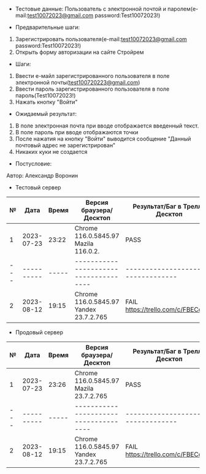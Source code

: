 * Тестовые данные: Пользователь с электронной почтой и паролем(e-mail:test10072023@gmail.com password:Test10072023!)


* Предварительные шаги:
1. Зарегистрировать пользователя(e-mail:test10072023@gmail.com password:Test10072023!)
2. Открыть форму авторизации на сайте Стройрем


* Шаги:
1. Ввести е-майл зарегистрированного пользователя в поле электронной почты(test100720223@gmail.com)
2. Ввести пароль зарегистрированного пользователя в поле пароль(Test10072023!)
4. Нажать кнопку "Войти"


* Ожидаемый результат:
1. В поле электронная почта при вводе отображается введенный текст.
2. В поле пароль при вводе отображаются точки
3. После нажатия на кнопку "Войти" выводится сообщение "Данный почтовый адрес не зарегистрирован"
4. Никаких куки не создается

* Постусловие:

Автор: Александр Воронин

* Тестовый сервер

 
|  №  | Дата       | Время |           Версия браузера/Десктоп          |        Результат/Баг в Трелло Десктоп    |             Версия браузера и ОС Тач      |           Результат/Баг в Трелло Тач          |  Дата Релиза  |  Имя   |
| --- | ---------- | ----- |-------------------------------------| ---------------------------------- | ---------------------------------- | ---------------------------------- | ------| ------  |
| 1   | 2023-07-23 | 23:22 |Chrome 116.0.5845.97 Mazila 116.0.2. | PASS                              | Chrome 116.0.5845.97                | PASS                               | 04.07 | Александр Воронин  |
| --- | ---------- | ----- |-------------------------------------| ---------------------------------- | ---------------------------------- | ---------------------------------- | ------| ------  |
| 2   | 2023-08-12 | 19:15 |Chrome 116.0.5845.97 Yandex 23.7.2.765| FAIL https://trello.com/c/FBECcPLz| Chrome 116.0.5845.97               | FAIL https://trello.com/c/FBECcPLz  | 13.08 | Сабина  |


* Продовый сервер


|  №  | Дата       | Время |           Версия браузера/Десктоп          |        Результат/Баг в Трелло Десктоп    |             Версия браузера и ОС Тач      |           Результат/Баг в Трелло Тач          |  Дата Релиза  |  Имя   |
| --- | ---------- | ----- |-------------------------------------| ---------------------------------- | ---------------------------------- | ---------------------------------- | ------| ------  |
| 1   | 2023-07-23 | 23:26 |Chrome 116.0.5845.97 Mazila 23.7.2.765| PASS                              | Chrome 116.0.5845.97               | PASS                               | 04.07 | Александр Воронин  |
| --- | ---------- | ----- |-------------------------------------| ---------------------------------- | ---------------------------------- | ---------------------------------- | ------| ------  |
| 2   | 2023-08-12 | 19:15 |Chrome 116.0.5845.97 Yandex 23.7.2.765| FAIL https://trello.com/c/FBECcPLz| Chrome 116.0.5845.97               | FAIL https://trello.com/c/FBECcPLz | 13.08 | Сабина  |